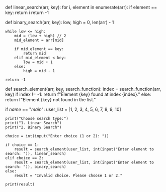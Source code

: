 def linear_search(arr, key):
    for i, element in enumerate(arr):
        if element == key:
            return i
    return -1

def binary_search(arr, key):
    low, high = 0, len(arr) - 1

    while low <= high:
        mid = (low + high) // 2
        mid_element = arr[mid]

        if mid_element == key:
            return mid
        elif mid_element < key:
            low = mid + 1
        else:
            high = mid - 1

    return -1

def search_element(arr, key, search_function):
    index = search_function(arr, key)
    if index != -1:
        return f"Element {key} found at index {index}."
    else:
        return f"Element {key} not found in the list."

if _name_ == "_main_":
    user_list = [1, 2, 3, 4, 5, 6, 7, 8, 9, 10]

    print("Choose search type:")
    print("1. Linear Search")
    print("2. Binary Search")

    choice = int(input("Enter choice (1 or 2): "))

    if choice == 1:
        result = search_element(user_list, int(input("Enter element to search: ")), linear_search)
    elif choice == 2:
        result = search_element(user_list, int(input("Enter element to search: ")), binary_search)
    else:
        result = "Invalid choice. Please choose 1 or 2."

    print(result)
